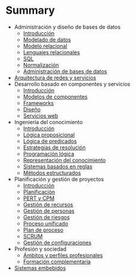 # Summary

* Administración y diseño de bases de datos
	* [Introducción](adbd/1_Introduccion.md)
	* [Modelado de datos](adbd/2_modelado_datos.md)
	* [Modelo relacional](adbd/3_modelo_relacional.md)
	* [Lenguajes relacionales](adbd/4_lenguajes_relacionales.md)
	* [SQL](adbd/5_SQL.md)
	* [Normalización](adbd/6_normalizacion.md)
	* [Administración de bases de datos](adbd/7_administracion_bd.md)
* [Arquitectura de redes y servicios](ars/ars.md)
* Desarrollo basado en componentes y servicios
	* [Introducción](dbcs/1_introduccion.md)
	* [Modelos de componentes](dbcs/2_modelos_componentes.md)
	* [Frameworks](dbcs/3_frameworks.md)
	* [Diseño](dbcs/4_diseno.md)
	* [Servicios web](dbcs/5_servicio_web.md)
* Ingeniería del conocimiento
	* [Introducción](ico/0_Introduccion.md)
	* [Lógica proposicional](ico/1_logica_proposicional.md)
	* [Lógica de predicados](ico/2_logica_predicados.md)
	* [Estrategias de resolución](ico/3_estrategias_resolucion.md)
	* [Programación lógica](ico/4_programacion_logica.md)
	* [Representación del conocimiento](ico/5_representacion_conocimiento.md)
	* [Sistemas basados en reglas](ico/6_sistemas_basados_en_reglas.md)
	* [Métodos estructurados](ico/7_metodos_estructurados.md)
* Planificación y gestión de proyectos
	* [Introducción](pgp/1.md)
	* [Planificación](pgp/2_1_Planificacion.md)
	* [PERT y CPM](pgp/2_2_PERT_CPM.md)
	* [Gestión de recursos](pgp/2_3_gestion_recursos.md)
	* [Gestión de personas](pgp/2_4_gestion_personas.md)
	* [Gestión de riesgos](pgp/2_5_gestion_riesgos.md)
	* [Proceso unificado](pgp/3_1_proceso_unificado.md)
	* [Plan de proceso](pgp/3_2_plan_de_proceso.md)
	* [SCRUM](pgp/3_3_SCRUM.md)
	* [Gestión de configuraciones](pgp/4_gestion_configuraciones.md)
* Profesión y sociedad
	* [Ámbitos y perfiles profesionales](pys/1_ambitos_y_perfiles_profesionales.md)
	* [Formación complementaria](pys/2_formacion_complementaria.md)
* [Sistemas embebidos](ssee/ssee.md)
